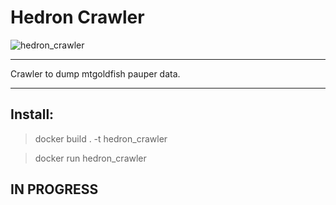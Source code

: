 # Hedron Crawler

![hedron_crawler](https://c1.scryfall.com/file/scryfall-cards/large/front/9/f/9f827f92-1df6-4fd0-aa61-ec2e53476f9c.jpg)

---
Crawler to dump mtgoldfish pauper data.

---
## Install:
> docker build . -t hedron_crawler

> docker run hedron_crawler

## IN PROGRESS